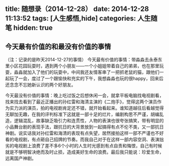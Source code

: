 title: 随想录（2014-12-28）
date: 2014-12-28 11:13:52
tags: [人生感悟,hide]
categories: 人生随笔
hidden: true
---
## 今天最有价值的和最没有价值的事情
（注：记录的是昨天2014-12-27的事情）
今天最有价值的事情：带淼淼去永泰东里小区花园玩耍时，遇到两个小朋友——一个小姐姐带着自己的弟弟，也在那里玩耍，淼淼就加入了他们的玩耍中，中间我还友情客串了一把抓老鼠的猫，跟他们一起玩了一会，度过了一个跟愉快和充实的下午，我想淼淼也玩的很happy，回来后还念念不忘她新认识的两个好朋友。

今天最没有价值的事情：晚上吃过饭之后想休闲一会，就拿平板电脑找电视剧看，找来找去看到了最近正播出的孙红雷和海清主演的《二炮手》，觉得这两个演员作为实力派的演员，拍的电视剧肯定还不错，就开始看起来。谁知道越往后看越觉得无聊加无趣，在我的评判标准下这就是一部十足的烂片，编剧构思不严谨，胡编乱造，逻辑混乱，故事缺乏吸引力和连贯性，人物的表演也很夸张搞笑，带有明显的小品舞台剧的表现手法，跟抗日的大背景放到一起搞得有点不伦不类，又一部抗日神剧。说实话我对孙红雷和海清的表现有点失望，居然接拍这样一部不严谨也不好看的电视剧，有点砸自己招牌的节奏。而我自己对于在这样一部内容空洞、表演拙劣的电视剧上浪费了差不多6个小时的人生时光感到有点自责和悔恨，自己有时候就是不够明智决绝而及时止损，造成美好生命的浪费。最后我只能说：珍爱生命，远离国产神剧。
